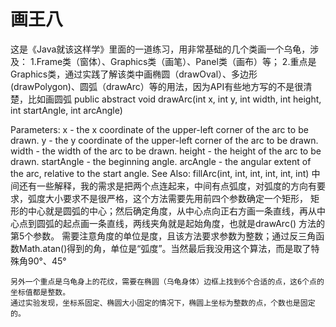 # 画王八
这是《Java就该这样学》里面的一道练习，用非常基础的几个类画一个乌龟，涉及：
1.Frame类（窗体）、Graphics类（画笔）、Panel类（画布）等；
2.重点是Graphics类，通过实践了解该类中画椭圆（drawOval）、多边形(drawPolygon)、圆弧（drawArc）等的用法，因为API有些地方写的不是很清楚，比如画圆弧
public abstract void drawArc​(int x,
                             int y,
                             int width,
                             int height,
                             int startAngle,
                             int arcAngle)
                             
Parameters:
    x - the x coordinate of the upper-left corner of the arc to be drawn.
    y - the y coordinate of the upper-left corner of the arc to be drawn.
    width - the width of the arc to be drawn.
    height - the height of the arc to be drawn.
    startAngle - the beginning angle.
    arcAngle - the angular extent of the arc, relative to the start angle.
See Also:
    fillArc(int, int, int, int, int, int)
中间还有一些解释，我的需求是把两个点连起来，中间有点弧度，对弧度的方向有要求，弧度大小要求不是很严格，这个方法需要先用前四个参数确定一个矩形，
矩形的中心就是圆弧的中心；然后确定角度，从中心点向正右方画一条直线，再从中心点到圆弧的起点画一条直线，两线夹角就是起始角度，也就是drawArc()
方法的第5个参数。
    需要注意角度的单位是度，且该方法要求参数为整数；通过反三角函数Math.atan()得到的角，单位是“弧度”。当然最后我没用这个算法，而是取了特殊角90°、45°
	
	另外一个重点是乌龟身上的花纹，需要在椭圆（乌龟身体）边框上找到6个合适的点，这6个点的坐标值都是整数。
	通过实验发现，坐标系固定、椭圆大小固定的情况下，椭圆上坐标为整数的点，个数也是固定的。
